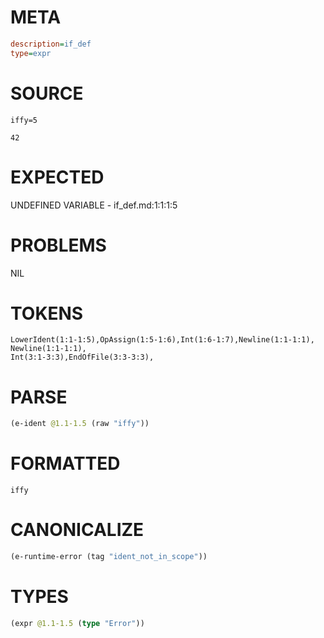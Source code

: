 # META
~~~ini
description=if_def
type=expr
~~~
# SOURCE
~~~roc
iffy=5

42
~~~
# EXPECTED
UNDEFINED VARIABLE - if_def.md:1:1:1:5
# PROBLEMS
NIL
# TOKENS
~~~zig
LowerIdent(1:1-1:5),OpAssign(1:5-1:6),Int(1:6-1:7),Newline(1:1-1:1),
Newline(1:1-1:1),
Int(3:1-3:3),EndOfFile(3:3-3:3),
~~~
# PARSE
~~~clojure
(e-ident @1.1-1.5 (raw "iffy"))
~~~
# FORMATTED
~~~roc
iffy
~~~
# CANONICALIZE
~~~clojure
(e-runtime-error (tag "ident_not_in_scope"))
~~~
# TYPES
~~~clojure
(expr @1.1-1.5 (type "Error"))
~~~

